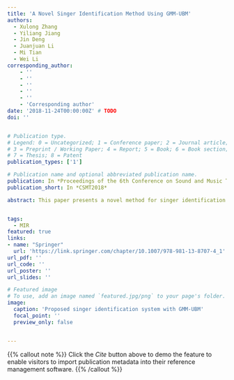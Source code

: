 ```yaml
---
title: 'A Novel Singer Identification Method Using GMM-UBM'
authors:
  - Xulong Zhang
  - Yiliang Jiang
  - Jin Deng
  - Juanjuan Li
  - Mi Tian
  - Wei Li 
corresponding_author:
    - ''
    - ''
    - ''
    - ''
    - ''
    - 'Corresponding author'
date: '2018-11-24T00:00:00Z' # TODO
doi: ''


# Publication type.
# Legend: 0 = Uncategorized; 1 = Conference paper; 2 = Journal article;
# 3 = Preprint / Working Paper; 4 = Report; 5 = Book; 6 = Book section;
# 7 = Thesis; 8 = Patent
publication_types: ['1']

# Publication name and optional abbreviated publication name.
publication: In *Proceedings of the 6th Conference on Sound and Music Technology*
publication_short: In *CSMT2018*

abstract: This paper presents a novel method for singer identification from polyphonic music audio signals. It is based on the universal background model (UBM), which is a singer-independent Gaussian mixture model (GMM) trained on many songs to model the singer characteristics. For our model, singing voice separation on a polyphonic signal is used to cope with the negative influences caused by background accompaniment. Then, we construct UBM for each singer trained with the Mel-frequency Cepstral Coefficients (MFCCs) feature, using the maximum a posterior (MAP) estimation. Singer identification is realized by matching test samples to the obtained UBMs for individual singers. Another major contribution of our work is to present two new large singer identification databases with over 100 singers. The proposed system is evaluated on two public datasets and two new ones. Results indicate that UBM can build more accurate statistical models of the singer’s voice than conventional methods. The evaluation carried out on the public dataset shows that our method achieves 16% improvement in accuracy compared with the state-of-the-art singer identification system.


tags:
  - MIR
featured: true
links:
- name: "Springer"
  url: 'https://link.springer.com/chapter/10.1007/978-981-13-8707-4_1'
url_pdf: ''
url_code: ''
url_poster: ''
url_slides: ''

# Featured image
# To use, add an image named `featured.jpg/png` to your page's folder.
image:
  caption: 'Proposed singer identification system with GMM-UBM'
  focal_point: ''
  preview_only: false


---
```


{{% callout note %}}
Click the _Cite_ button above to demo the feature to enable visitors to import publication metadata into their reference management software.
{{% /callout %}}

